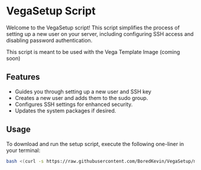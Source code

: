 # VegaSetup Script

Welcome to the VegaSetup script! This script simplifies the process of setting up a new user on your server, including configuring SSH access and disabling password authentication.

This script is meant to be used with the Vega Template Image (coming soon)

## Features

- Guides you through setting up a new user and SSH key
- Creates a new user and adds them to the sudo group.
- Configures SSH settings for enhanced security.
- Updates the system packages if desired.

## Usage

To download and run the setup script, execute the following one-liner in your terminal:

```bash
bash <(curl -s https://raw.githubusercontent.com/BoredKevin/VegaSetup/main/setup.sh)
